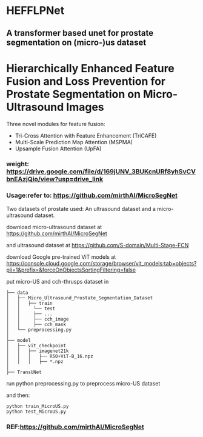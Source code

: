 # HEFFLPNet

## A transformer based unet for prostate segmentation on (micro-)us dataset 
# Hierarchically Enhanced Feature Fusion and Loss Prevention for Prostate Segmentation on Micro-Ultrasound Images
Three novel modules for feature fusion:
- Tri-Cross Attention with Feature Enhancement (TriCAFE)
- Multi-Scale Prediction Map Attention (MSPMA)
- Upsample Fusion Attention (UpFA)

### weight: https://drive.google.com/file/d/169jUNV_3BUKcnURf8yhSvCVbnEAzjQio/view?usp=drive_link

### Usage:refer to: https://github.com/mirthAI/MicroSegNet

Two datasets of prostate used: An ultrasound dataset and a micro-ultrasound dataset.

download micro-ultrasound dataset at https://github.com/mirthAI/MicroSegNet 

and ultrasound dataset at https://github.com/S-domain/Multi-Stage-FCN

download Google pre-trained ViT models at https://console.cloud.google.com/storage/browser/vit_models;tab=objects?pli=1&prefix=&forceOnObjectsSortingFiltering=false

put micro-US and cch-thrusps dataset in 

```plaintext
├── data
│   ├── Micro_Ultrasound_Prostate_Segmentation_Dataset
│   │   ├── train
│   │	  └── test
│   │     ├── ...
│   │     ├── cch_image
│   │     ├── cch_mask
│   └── preprocessing.py
│
├── model
│   ├── vit_checkpoint
│   │   ├── imagenet21k
│   │   │   ├── R50+ViT-B_16.npz
│   │   │   ├── *.npz
│
├── TransUNet
```
run python preprocessing.py to preprocess micro-US dataset

and then:
```plaintext
python train_MicroUS.py
python test_MicroUS.py
```


### REF:https://github.com/mirthAI/MicroSegNet
